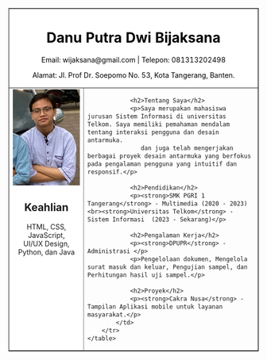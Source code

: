 <!DOCTYPE html>
<html lang="id">
<head>
    <meta charset="UTF-8">
    <meta name="viewport" content="width=device-width, initial-scale=1.0">
    <title>Curriculum Vitae</title>
</head>
<body>
    <table border="1" width="60%" align="center" cellspacing="0" cellpadding="10">
        <tr bgcolor="#FFFFFF" style="color: rgb(1, 0, 0); text-align: center;">
            <td colspan="2">
                <h1>Danu Putra Dwi Bijaksana</h1>
                <p>Email: wijaksana@gmail.com | Telepon: 081313202498</p>
                <p>Alamat: Jl. Prof Dr. Soepomo No. 53, Kota Tangerang, Banten.</p> 
            </td>
        </tr>
        <tr>
            <td width="30%" valign="top" bgcolor="#FFFFFF" align="center">
                <img src="foto tubes.png" alt="Foto Profil" width="150">
                <h2>Keahlian</h2>
                <ul style="list-style-type: none; padding: 0;">
                    <li>HTML, CSS, JavaScript,</li>
                    <li>UI/UX Design, </li>
                    <li>Python, dan Java</li>
                </ul>
            </td>
            <td width="70%" valign="top">
                
                <h2>Tentang Saya</h2>
                <p>Saya merupakan mahasiswa jurusan Sistem Informasi di universitas Telkom. Saya memiliki pemahaman mendalam tentang interaksi pengguna dan desain antarmuka. 
                   dan juga telah mengerjakan berbagai proyek desain antarmuka yang berfokus pada pengalaman pengguna yang intuitif dan responsif.</p>
                   
                <h2>Pendidikan</h2>
                <p><strong>SMK PGRI 1 Tangerang</strong> - Multimedia (2020 - 2023)<br><strong>Universitas Telkom</strong> - Sistem Informasi  (2023 - Sekarang)</p>
                
                <h2>Pengalaman Kerja</h2>
                <p><strong>DPUPR</strong> - Administrasi </p>
                <p>Pengelolaan dokumen, Mengelola surat masuk dan keluar, Pengujian sampel, dan Perhitungan hasil uji sampel.</p>
                
                <h2>Proyek</h2>
                <p><strong>Cakra Nusa</strong> - Tampilan Aplikasi mobile untuk layanan masyarakat.</p>
            </td>
        </tr>
    </table>
</body>
</html>
